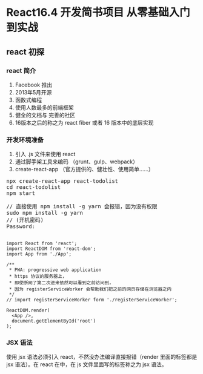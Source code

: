 # React16.4 开发简书项目 从零基础入门到实战

## react 初探
### react 简介

1. Facebook 推出
2. 2013年5月开源
3. 函数式编程
4. 使用人数最多的前端框架
5. 健全的文档与 完善的社区
6. 16版本之后的称之为 react fiber 或者 16 版本中的底层实现

### 开发环境准备

1. 引入 .js 文件来使用 react 
2. 通过脚手架工具来编码 （grunt、gulp、webpack）
3. create-react-app （官方提供的、健壮性、使用简单……）

<pre>
npx create-react-app react-todolist
cd react-todolist
npm start

// 直接使用 npm install -g yarn 会报错，因为没有权限
sudo npm install -g yarn
// (开机密码)
Password:

</pre>

```
import React from 'react';
import ReactDOM from 'react-dom';
import App from './App';

/**
 * PWA: progressive web application
 * https 协议的服务器上，
 * 即使断网了第二次进来依然可以看到之前访问到，
 * 因为 registerServiceWorker 会帮助我们把之前的网页存储在浏览器之内
 */
// import registerServiceWorker form './registerServiceWorker';

ReactDOM.render(
  <App />,
  document.getElementById('root')
);
```

### JSX 语法

使用 jsx 语法必须引入 react，不然没办法编译直接报错（render 里面的标签都是 jsx 语法）。在 react 在中，在 js 文件里面写的标签称之为 jsx 语法。